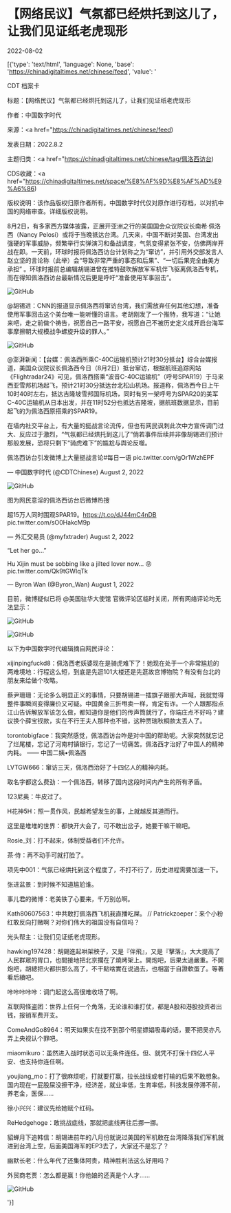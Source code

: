 # 【网络民议】气氛都已经烘托到这儿了，让我们见证纸老虎现形

2022-08-02

[{'type': 'text/html', 'language': None, 'base': 'https://chinadigitaltimes.net/chinese/feed', 'value': '

CDT 档案卡

标题：【网络民议】气氛都已经烘托到这儿了，让我们见证纸老虎现形

作者：中国数字时代

来源：<a href="https://chinadigitaltimes.net/chinese/feed)

发表日期：2022.8.2

主题归类：<a href="https://chinadigitaltimes.net/chinese/tag/佩洛西访台)

CDS收藏：<a href="https://chinadigitaltimes.net/space/%E8%AF%9D%E8%AF%AD%E9%A6%86)

版权说明：该作品版权归原作者所有。中国数字时代仅对原作进行存档，以对抗中国的网络审查。详细版权说明。





8月2日，有多家西方媒体披露，正展开亚洲之行的美国国会众议院议长南希∙佩洛西（Nancy Pelosi）或将于当晚抵达台湾。几天来，中国不断对美国、台湾发出强硬的军事威胁，频繁举行实弹演习和备战调度，气氛变得紧张不安，仿佛两岸开战在即。一天前，环球时报将佩洛西访台计划称之为“窜访”，并引用外交部发言人赵立坚的言论称（此举）会“导致非常严重的事态和后果”、“一切后果完全由美方承担” 。环球时报前总编辑胡锡进曾在推特鼓吹解放军军机伴飞驱离佩洛西专机，而在得知佩洛西访台最新情况后更是呼吁“准备使用军事回击”。

![GitHub](https://chinadigitaltimes.net/chinese/files/2022/08/image-1659435466763.png)



@胡锡进：CNN的报道显示佩洛西将窜访台湾，我们需放弃任何其他幻想，准备使用军事回击这个美台唯一能听懂的语言。老胡刚发了一个推特，我写道：“让她来吧，走之前做个祷告，祝愿自己一路平安，祝愿自己不被历史定义成开启台海军事摩擦朝大规模战争螺旋升级的罪人。”

![GitHub](https://chinadigitaltimes.net/chinese/files/2022/08/image-1659432449310.png)

@澎湃新闻：【台媒：佩洛西所乘C-40C运输机预计21时30分抵台】综合台媒报道，美国众议院议长佩洛西今日（8月2日）抵台窜访，根据航班追踪网站《Flightradar24》可见，佩洛西搭乘“波音C-40C运输机”（呼号SPAR19）于马来西亚雪邦机场起飞，预计21时30分抵达台北松山机场。报道称，佩洛西今日上午10时40时左右，抵达吉隆坡雪邦国际机场，同时有另一架呼号为SPAR20的美军C-40C运输机从日本出发，并在11时52分也抵达吉隆坡，据航班数据显示，目前起飞的为佩洛西原搭乘的SPAR19。



在墙内社交平台上，有大量的挺战言论流传，但也有网民讽刺此次中方宣传调门过大、反应过于激烈，“气氛都已经烘托到这儿了”倘若事件后续并非像胡锡进们预计那般发展，恐将只剩下“骑虎难下”的尴尬与舆论反噬。



佩洛西访台引发微博上大量挺战言论#每日一语 pic.twitter.com/gOr1WzhEPF

&mdash; 中国数字时代 (@CDTChinese) August 2, 2022



![GitHub](https://chinadigitaltimes.net/chinese/files/2022/08/image-1659434827721.png)

图为网民意淫的佩洛西访台后微博热搜



超15万人同时围观SPAR19。https://t.co/dJ44mC4nDB pic.twitter.com/sO0HakcM9p

&mdash; 外汇交易员 (@myfxtrader) August 2, 2022





“Let her go…”

Hu Xijin must be sobbing like a jilted lover now… 😝 pic.twitter.com/Qk9tGWIqTk

&mdash; Byron Wan (@Byron_Wan) August 1, 2022



目前，微博疑似已将 @美国驻华大使馆 官微评论区临时关闭，所有网络评论均无法显示：

![GitHub](https://chinadigitaltimes.net/chinese/files/2022/08/image-1659432644977.png)

![GitHub](https://chinadigitaltimes.net/chinese/files/2022/08/image-1659432674279.png)

以下为中国数字时代编辑摘自网民评论：



xijinpingfuckd8：佩洛西老妖婆现在是骑虎难下了！她现在处于一个非常尴尬的两难境地：行程这么短，到底是先逛101大楼还是先逛故宫博物院？有没有台北的朋友来给做个攻略。

蔡尹珊珊：无论多么明显正义的事情，只要胡锡进一插旗子跟那大声喊，我就觉得整件事瞬间变得廉价又可疑。中国黄金三折甩卖一样，肯定有诈。一个人跟那指点江山告诉解放军该怎么做，都知道你是他们的传声筒就行了，你端庄点不好吗？建议换个薛宝钗款，实在不行王夫人那种也不错，这种贾瑞秋桐款太丢人了。

torontobigface：我突然感觉，佩洛西访台咋是对中国的帮助呢。大家突然就忘记了烂尾楼，忘记了河南村镇银行，忘记了一切痛苦。佩洛西才治好了中国人的精神内耗。 —— 中国二姨•佩洛西

LVTGW666：窜访三天，佩洛西治好了十四亿人的精神内耗。

取名字都这么费劲：一个佩洛西，转移了国内这段时间内产生的所有矛盾。

123尼奥：牛皮过了。

H花神5H：照一贯作风，民越希望发生的事，上就越反其道而行。

这里是堆堆的世界：都快开大会了，可不敢出岔子，她要干嘛干嘛吧。

Rosie_刘：打不起来，体制受益者们不允许。

茶·侍：再不动手可就打脸了。

项先中001：气氛已经烘托到这个程度了，不打不行了，历史进程需要加速一下。

张进盆景：到时候不知道尴尬谁。

事儿君的微博：老美铁了心要来，千万别怂啊。

Kath80607563：中共敢打佩洛西飞机我直播吃屎。 //  Patrickzoeper：来个小粉红敢反向打赌啊？对你们伟大的祖国没有自信吗？

光头帮主：让我们见证纸老虎现形。

hawking197428：胡錫進起哄架秧子，又是『伴飛』，又是『擊落』，大大提高了人民群眾的胃口，也間接地把北京擱在了燒烤架上。開炮吧，后果太過嚴重。不開炮吧，胡總把火都拱那么高了，不干點啥實在说過去，也相當于自證軟蛋了。等著看后續吧。

咔咔咔咔咔：调门起这么高很难收场了啊。

互联网怪盗团：世界上任何一个角落，无论谁和谁打仗，都是A股和港股投资者出钱，报销军费开支。

ComeAndGo8964：明天如果实在找不到那个明星嫖娼吸毒的话，要不把吴亦凡弄上央视认个罪吧。

miaomikuro：虽然进入战时状态可以无条件连任。但、就凭不打保十四亿人平安、也支持你连任啊。

youjiang_mo：打了很麻烦呢，打就要打赢，拉长战线或者打输的后果不敢想象。国内现在一屁股屎没擦干净，经济差，就业率低，生育率低，科技发展停滞不前，养老金，医保……

徐小兴兴：建议先给她赋个红码。

ReHedgehoge：敢挑战底线，那就把底线再往后挪一挪。

貂蝉月下追韩信：胡锡进前年的八月份就说过美国的军机敢在台湾降落我们军机就进到台湾上空，后面美国海军的EP3去了，大家还不是忘了？

幽默长老：什么年代了还集体阿贵，精神胜利法这么好用吗？





外贸商老贾：怎么都是赢！你他娘的还真是个人才……

![GitHub](https://chinadigitaltimes.net/chinese/files/2022/08/image-1659433823429.png)

'}]